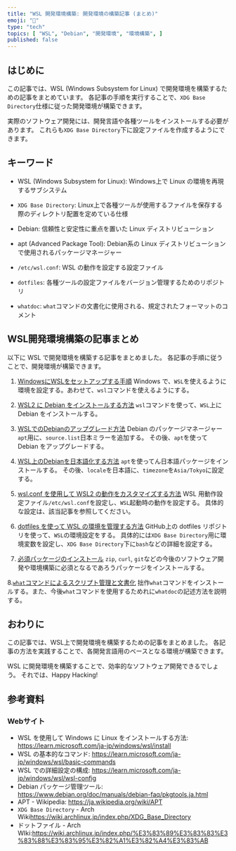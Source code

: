 ```yaml
---
title: "WSL 開発環境構築: 開発環境の構築記事 (まとめ)"
emoji: "🐧"
type: "tech"
topics: [ "WSL", "Debian", "開発環境", "環境構築", ]
published: false
---
```


## はじめに

この記事では、WSL (Windows Subsystem for Linux) で開発環境を構築するための記事をまとめています。
各記事の手順を実行することで、`XDG Base Directory`仕様に従った開発環境が構築できます。

実際のソフトウェア開発には、開発言語や各種ツールをインストールする必要があります。
これらも`XDG Base Directory`下に設定ファイルを作成するようにできます。

## キーワード

- WSL (Windows Subsystem for Linux):
  Windows上で Linux の環境を再現するサブシステム

- `XDG Base Directory`:
  Linux上で各種ツールが使用するファイルを保存する際のディレクトリ配置を定めている仕様

- Debian:
  信頼性と安定性に重点を置いた Linux ディストリビューション

- apt (Advanced Package Tool):
  Debian系の Linux ディストリビューションで使用されるパッケージマネージャー

- `/etc/wsl.conf`:
  WSL の動作を設定する設定ファイル

- `dotfiles`:
  各種ツールの設定ファイルをバージョン管理するためのリポジトリ

- `whatdoc`:
  `what`コマンドの文書化に使用される、規定されたフォーマットのコメント

## WSL開発環境構築の記事まとめ

以下に WSL で開発環境を構築する記事をまとめました。
各記事の手順に従うことで、開発環境が構築できます。

1. [WindowsにWSLをセットアップする手順](https://zenn.dev/atsushifx/articles/wsl2-windowswsl-setup)
   Windows で、`WSL`を使えるように環境を設定する。あわせて、`wsl`コマンドを使えるようにする。

2. [WSL2 に Debian をインストールする方法](https://zenn.dev/atsushifx/articles/wsl2-debian-install)
   `wsl`コマンドを使って、`WSL`上に Debian をインストールする。

3. [WSLでのDebianのアップグレード方法](https://zenn.dev/atsushifx/articles/wsl2-debian-apt-upgrade)
   Debian のパッケージマネージャー`apt`用に、`source.list`日本ミラーを追加する。
   その後、`apt`を使って Debian をアップグレードする。

4. [WSL上のDebianを日本語化する方法](https://zenn.dev/atsushifx/articles/wsl2-debian-japanese)
   `apt`を使ってん日本語パッケージをインストールする。
   その後、`locale`を日本語に、`timezone`を`Asia/Tokyo`に設定する。

5. [wsl.conf を使用して WSL2 の動作をカスタマイズする方法](https://zenn.dev/atsushifx/articles/wsl2-debian-config-wslconf)
   WSL 用動作設定ファイル`/etc/wsl.conf`を設定し、`WSL`起動時の動作を設定する。
   具体的な設定は、該当記事を参照してください。

6. [dotfiles を使って WSL の環境を管理する方法](https://zenn.dev/atsushifx/articles/wsl2-Debian-dotfiles)
   GitHub上の dotfiles リポジトリを使って、`WSL`の環境設定をする。
   具体的には`XDG Base Directory`用に環境変数を設定し、`XDG Base Directory`下に`bash`などの詳細を設定する。

7. [必須パッケージのインストール](https://zenn.dev/atsushifx/articles/wsl2-debian-apt-packages)
   `zip`, `curl`, `git`などの今後のソフトウェア開発や環境構築に必須となるであろうパッケージをインストールする。

8.[`what`コマンドによるスクリプト管理と文書化](https://zenn.dev/atsushifx/articles/wsl-shell-command-what)
   拙作`what`コマンドをインストールする。また、今後`what`コマンドを使用するためれに`whatdoc`の記述方法を説明する。

## おわりに

この記事では、WSL上で開発環境を構築するための記事をまとめました。
各記事の方法を実践することで、各開発言語用のベースとなる環境が構築できます。

WSL に開発環境を構築することで、効率的なソフトウェア開発できるでしょう。
それでは、Happy Hacking!

## 参考資料

### Webサイト

- WSL を使用して Windows に Linux をインストールする方法: <https://learn.microsoft.com/ja-jp/windows/wsl/install>
- WSL の基本的なコマンド: <https://learn.microsoft.com/ja-jp/windows/wsl/basic-commands>
- WSL での詳細設定の構成: <https://learn.microsoft.com/ja-jp/windows/wsl/wsl-config>
- Debian パッケージ管理ツール: <https://www.debian.org/doc/manuals/debian-faq/pkgtools.ja.html>
- APT - Wikipedia: <https://ja.wikipedia.org/wiki/APT>
- `XDG Base Directory` - Arch Wiki<https://wiki.archlinux.jp/index.php/XDG_Base_Directory>
- ドットファイル - Arch WIki:<https://wiki.archlinux.jp/index.php/%E3%83%89%E3%83%83%E3%83%88%E3%83%95%E3%82%A1%E3%82%A4%E3%83%AB>
